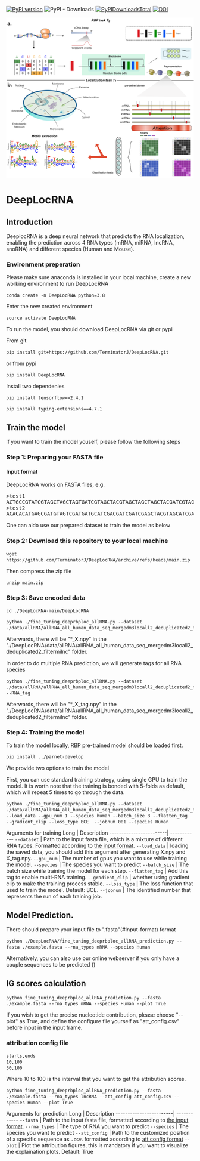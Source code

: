 [![PyPI version](https://badge.fury.io/py/DeepLocRNA.svg)](https://badge.fury.io/py/DeepLocRNA)
![PyPI - Downloads](https://img.shields.io/pypi/dm/DeepLocRNA)
[![PyPIDownloadsTotal](https://pepy.tech/badge/DeepLocRNA)](https://pepy.tech/project/DeepLocRNA)
[![DOI](https://zenodo.org/badge/DOI/10.5281/zenodo.10116380.svg)](https://zenodo.org/badge/latestdoi/10.5281/zenodo.10116380)




![DeepLocRNA](webserver/assets/Figure1small.png)
# DeepLocRNA

## Introduction
DeeplocRNA is a deep neural network that predicts the RNA localization, enabling the prediction across 4 RNA types (mRNA, miRNA, lncRNA, snoRNA) and different species (Human and Mouse). 


### Environment preperation

Please make sure anaconda is installed in your local machine, create a new working environment to run DeepLocRNA
```
conda create -n DeepLocRNA python=3.8
```

Enter the new created environment
  
```
source activate DeepLocRNA
```


To run the model, you should download DeepLocRNA via git or pypi


From git
```
pip install git+https://github.com/TerminatorJ/DeepLocRNA.git
```
or from pypi
```
pip install DeepLocRNA
```

Install two dependenies
```
pip install tensorflow==2.4.1
```
```
pip install typing-extensions==4.7.1
```




## Train the model
if you want to train the model youself, please follow the following steps

### Step 1: Preparing your FASTA file
#### Input format
DeepLocRNA works on FASTA files, e.g.
<pre>
>test1
ACTGCCGTATCGTAGCTAGCTAGTGATCGTAGCTACGTAGCTAGCTAGCTACGATCGTAGTCAGTCGTAGTACGTCA
>test2
ACACACATGAGCGATGTAGTCGATGATGCATCGACGATCGATCGAGCTACGTAGCATCGATCGATGCATCGACGTAG
</pre>
One can aldo use our prepared dataset to train the model as below

### Step 2: Download this repository to your local machine

```
wget https://github.com/TerminatorJ/DeepLocRNA/archive/refs/heads/main.zip
```
Then compress the zip file
```
unzip main.zip
```


### Step 3: Save encoded data

```
cd ./DeepLocRNA-main/DeepLocRNA
```
  
```
python ./fine_tuning_deeprbploc_allRNA.py --dataset ./data/allRNA/allRNA_all_human_data_seq_mergedm3locall2_deduplicated2_filtermilnc.fasta  
```
Afterwards, there will be "*_X.npy" in the "./DeepLocRNA/data/allRNA/allRNA_all_human_data_seq_mergedm3locall2_deduplicated2_filtermilnc" folder.

In order to do multiple RNA prediction, we will generate tags for all RNA species
```
python ./fine_tuning_deeprbploc_allRNA.py --dataset ./data/allRNA/allRNA_all_human_data_seq_mergedm3locall2_deduplicated2_filtermilnc.fasta --RNA_tag
```
Afterwards, there will be "*_X_tag.npy" in the "./DeepLocRNA/data/allRNA/allRNA_all_human_data_seq_mergedm3locall2_deduplicated2_filtermilnc" folder.

### Step 4: Training the model

To train the model locally, RBP pre-trained model should be loaded first.
```
pip install ../parnet-develop
```

We provide two options to train the model

First, you can use standard training strategy, using single GPU to train the model. It is worth note that the training is bonded with 5-folds as default, which will repeat 5 times to go through the data.

```
python ./fine_tuning_deeprbploc_allRNA.py --dataset ./data/allRNA/allRNA_all_human_data_seq_mergedm3locall2_deduplicated2_filtermilnc.fasta --load_data --gpu_num 1 --species human --batch_size 8 --flatten_tag  --gradient_clip --loss_type BCE  --jobnum 001 --species Human
```

Arguments for training
Long                    |  Description
------------------------|  ------------
`--dataset`             |  Path to the input fasta file, which is a mixture of different RNA types. Formatted according to [the input format](#input-format).
`--load_data`           |  loading the saved data, you should add this argument after generating X.npy and X_tag.npy.
`--gpu_num`             |  The number of gpus you want to use while training the model.
`--species`             |  The species you want to predict
`--batch_size`          |  The batch size while training the model for each step.
`--flatten_tag`         |  Add this tag to enable multi-RNA training.
`--gradient_clip`       |  whether using gradient clip to make the training process stable.
`--loss_type`           |  The loss function that used to train the model. Default: BCE.
`--jobnum`              |  The identified number that represents the run of each training job.



## Model Prediction.

There should prepare your input file to ".fasta"(#Input-format) format

```
python ./DeepLocRNA/fine_tuning_deeprbploc_allRNA_prediction.py --fasta ./example.fasta --rna_types mRNA --species Human
```
Alternatively, you can also use our online webserver if you only have a couple sequences to be predicted ()

## IG scores calculation

```
python fine_tuning_deeprbploc_allRNA_prediction.py --fasta ./example.fasta --rna_types mRNA --species Human --plot True
```

If you wish to get the precise nucleotide contribution, please choose "--plot" as True, and define the configure file yourself as "att_config.csv" before input in the input frame.
### attribution config file
```
starts,ends
10,100
50,100
```
Where 10 to 100 is the interval that you want to get the attribution scores.
```
python fine_tuning_deeprbploc_allRNA_prediction.py --fasta ./example.fasta --rna_types lncRNA --att_config att_config.csv --species Human --plot True
```




Arguments for prediction
Long                    |  Description
------------------------|  ------------
`--fasta`               |  Path to the input fasta file, formatted according to [the input format](#input-format).
`--rna_types`           |  The type of RNA you want to predict
`--species`             |  The species you want to predict
`--att_config`          |  Path to the customized position of a specific sequence as `.csv`. formatted according to [att config format](#attribution-config-file)
`--plot`                |  Plot the attribution figures, this is mandatory if you want to visualize the explaination plots. Default: True











